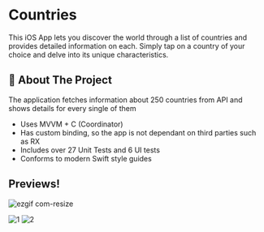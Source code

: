 # Countries

 This iOS App lets you discover the world through a list of countries and provides detailed information on each. Simply tap on a country of your choice and delve into its unique characteristics.
 
 ## 🚀 About The Project
 The application fetches information about 250 countries from API and shows details for every single of them
 - Uses MVVM + C (Coordinator)
 - Has custom binding, so the app is not dependant on third parties such as RX
 - Includes over 27 Unit Tests and 6 UI tests
 - Conforms to modern Swift style guides
 
 ## Previews!
 
![ezgif com-resize](https://user-images.githubusercontent.com/14839500/227502106-812ca43d-bb43-4d3c-92d1-c898306de962.gif)


![1](https://user-images.githubusercontent.com/14839500/227490170-84fe73b2-d661-4274-b3d0-bdf453ed5ae2.jpg)
![2](https://user-images.githubusercontent.com/14839500/227490219-598b46b5-dde1-4c75-ab35-e4416cba797e.jpg)
